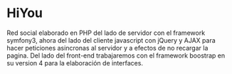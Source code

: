 # HiYou
Red social elaborado en PHP del lado de servidor con el framework symfony3, ahora del lado del cliente javascript con jQuery y AJAX para hacer peticiones asincronas al servidor y a efectos de no recargar la pagina.
Del lado del front-end trabajaremos con el framework boostrap en su version 4 para la elaboración de interfaces.

	
    
